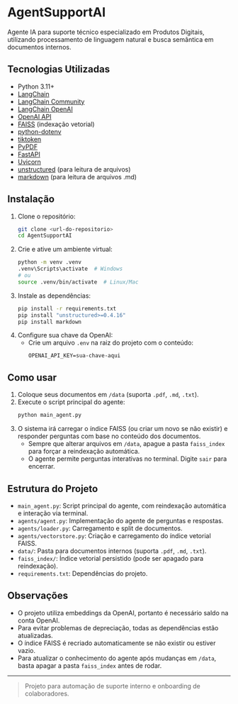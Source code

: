 # AgentSupportAI

Agente IA para suporte técnico especializado em Produtos Digitais, utilizando processamento de linguagem natural e busca semântica em documentos internos.

## Tecnologias Utilizadas
- Python 3.11+
- [LangChain](https://python.langchain.com/)
- [LangChain Community](https://github.com/langchain-ai/langchain)
- [LangChain OpenAI](https://github.com/langchain-ai/langchain)
- [OpenAI API](https://platform.openai.com/)
- [FAISS](https://github.com/facebookresearch/faiss) (indexação vetorial)
- [python-dotenv](https://github.com/theskumar/python-dotenv)
- [tiktoken](https://github.com/openai/tiktoken)
- [PyPDF](https://github.com/py-pdf/pypdf)
- [FastAPI](https://fastapi.tiangolo.com/)
- [Uvicorn](https://www.uvicorn.org/)
- [unstructured](https://github.com/Unstructured-IO/unstructured) (para leitura de arquivos)
- [markdown](https://pypi.org/project/Markdown/) (para leitura de arquivos .md)

## Instalação

1. Clone o repositório:
   ```bash
   git clone <url-do-repositorio>
   cd AgentSupportAI
   ```
2. Crie e ative um ambiente virtual:
   ```bash
   python -m venv .venv
   .venv\Scripts\activate  # Windows
   # ou
   source .venv/bin/activate  # Linux/Mac
   ```
3. Instale as dependências:
   ```bash
   pip install -r requirements.txt
   pip install "unstructured>=0.4.16"
   pip install markdown
   ```
4. Configure sua chave da OpenAI:
   - Crie um arquivo `.env` na raiz do projeto com o conteúdo:
     ```env
     OPENAI_API_KEY=sua-chave-aqui
     ```

## Como usar

1. Coloque seus documentos em `/data` (suporta `.pdf`, `.md`, `.txt`).
2. Execute o script principal do agente:
   ```bash
   python main_agent.py
   ```
3. O sistema irá carregar o índice FAISS (ou criar um novo se não existir) e responder perguntas com base no conteúdo dos documentos.
   - Sempre que alterar arquivos em `/data`, apague a pasta `faiss_index` para forçar a reindexação automática.
   - O agente permite perguntas interativas no terminal. Digite `sair` para encerrar.

## Estrutura do Projeto
- `main_agent.py`: Script principal do agente, com reindexação automática e interação via terminal.
- `agents/agent.py`: Implementação do agente de perguntas e respostas.
- `agents/loader.py`: Carregamento e split de documentos.
- `agents/vectorstore.py`: Criação e carregamento do índice vetorial FAISS.
- `data/`: Pasta para documentos internos (suporta `.pdf`, `.md`, `.txt`).
- `faiss_index/`: Índice vetorial persistido (pode ser apagado para reindexação).
- `requirements.txt`: Dependências do projeto.

## Observações
- O projeto utiliza embeddings da OpenAI, portanto é necessário saldo na conta OpenAI.
- Para evitar problemas de depreciação, todas as dependências estão atualizadas.
- O índice FAISS é recriado automaticamente se não existir ou estiver vazio.
- Para atualizar o conhecimento do agente após mudanças em `/data`, basta apagar a pasta `faiss_index` antes de rodar.

---

> Projeto para automação de suporte interno e onboarding de colaboradores.